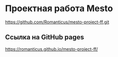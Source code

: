 # Проектная работа Mesto

https://github.com/Romanticus/mesto-project-ff.git

## Ссылка на GitHub pages
https://romanticus.github.io/mesto-project-ff/
